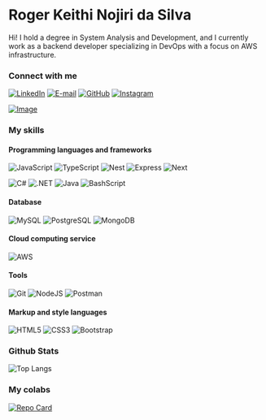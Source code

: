 
# Roger Keithi Nojiri da Silva

Hi! I hold a degree in System Analysis and Development, and I currently work as a backend developer specializing in DevOps with a focus on AWS infrastructure.

### Connect with me

[![LinkedIn](https://img.shields.io/badge/LinkedIn-0077B5?style=for-the-badge&logo=linkedin&logoColor=white)](https://www.linkedin.com/in/rogerkeithi/)
[![E-mail](https://img.shields.io/badge/-Email-c3c?style=for-the-badge&logo=microsoft-outlook&logoColor=FFFF)](mailto:rogerkeithi@icloud.com)
[![GitHub](https://img.shields.io/badge/GitHub-100000?style=for-the-badge&logo=github&logoColor=white)](https://github.com/rogerkeithi)
[![Instagram](https://img.shields.io/badge/-Instagram-%23E4405F?style=for-the-badge&logo=instagram&logoColor=white)](https://www.instagram.com/rogerkeithi/)


[![Image](https://raw.githubusercontent.com/MicaelliMedeiros/micaellimedeiros/master/image/computer-illustration.png)](https://github.com/rogerkeithi)


### My skills

#### Programming languages ​​and frameworks

![JavaScript](https://img.shields.io/badge/JavaScript-F7DF1E?style=for-the-badge&logo=javascript&logoColor=black)
![TypeScript](https://img.shields.io/badge/TypeScript-007ACC?style=for-the-badge&logo=typescript&logoColor=white)
![Nest](https://img.shields.io/badge/nestjs-%23E0234E.svg?style=for-the-badge&logo=nestjs&logoColor=white)
![Express](https://img.shields.io/badge/express.js-%23404d59.svg?style=for-the-badge&logo=express&logoColor=%2361DAFB)
![Next](https://img.shields.io/badge/Next-black?style=for-the-badge&logo=next.js&logoColor=white)

![C#](https://img.shields.io/badge/C%23-239120?style=for-the-badge&logo=c-sharp&logoColor=white)
![.NET](https://img.shields.io/badge/.NET-5C2D91?style=for-the-badge&logo=.net&logoColor=white)
![Java](https://img.shields.io/badge/java-%23ED8B00.svg?style=for-the-badge&logo=openjdk&logoColor=white)
![BashScript](https://img.shields.io/badge/bash%20script-0101?style=flat&logo=gnubash&logoColor=%23FFFFFF&labelColor=%23000000)

#### Database

![MySQL](https://img.shields.io/badge/MySQL-00000F?style=for-the-badge&logo=mysql&logoColor=white)
![PostgreSQL](https://img.shields.io/badge/PostgreSQL-000?style=for-the-badge&logo=postgresql)
![MongoDB](https://img.shields.io/badge/MongoDB-%234ea94b.svg?style=for-the-badge&logo=mongodb&logoColor=white)

#### Cloud computing service 

![AWS](https://img.shields.io/badge/AWS-000.svg?style=for-the-badge&logo=amazon-aws&logoColor=white)

#### Tools

![Git](https://img.shields.io/badge/GIT-E44C30?style=for-the-badge&logo=git&logoColor=white)
![NodeJS](https://img.shields.io/badge/node.js-6DA55F?style=for-the-badge&logo=node.js&logoColor=white)
![Postman](https://img.shields.io/badge/Postman-FF6C37.svg?style=for-the-badge&logo=Postman&logoColor=white)

#### Markup and style languages

![HTML5](https://img.shields.io/badge/HTML5-E34F26?style=for-the-badge&logo=html5&logoColor=white)
![CSS3](https://img.shields.io/badge/CSS3-1572B6?style=for-the-badge&logo=css3&logoColor=white)
![Bootstrap](https://img.shields.io/badge/-boostrap-0D1117?style=for-the-badge&logo=bootstrap&labelColor=0D1117)

### Github Stats

![Top Langs](https://github-readme-stats-git-masterrstaa-rickstaa.vercel.app/api/top-langs/?username=rogerkeithi&layout=compact&bg_color=000&border_color=30A3DC&title_color=E94D5F&text_color=FFF)

### My colabs

[![Repo Card](https://github-readme-stats.vercel.app/api/pin/?username=rogerkeithi&repo=dio-lab-open-source&bg_color=000&border_color=30A3DC&show_icons=true&icon_color=30A3DC&title_color=E94D5F&text_color=FFF)](https://github.com/rogerkeithi/dio-lab-open-source)
